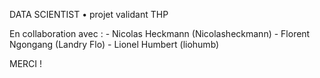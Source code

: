 DATA SCIENTIST • projet validant THP

En collaboration avec : - Nicolas Heckmann (Nicolasheckmann)
                        - Florent Ngongang (Landry Flo)
                        - Lionel Humbert (liohumb)

MERCI !
